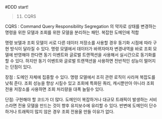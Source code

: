 #DDD start!

>11. CQRS

CQRS : Command Query Responsibility Segregation 의 약자로 상태를 변경하는 명령을 위한 모델과 조회를 위한 모델을 분리하는 패턴. 복잡한 도메인에 적합

명령 보델과 조회 모델이 서로 다른 데이터 저장소를 사용할 경우 동기화 시점에 따라 구현 방식이 달라질 수 있다. 
명령 모델에서 데이터가 바뀌자마자 변경내역을 바로 조회 모델에 반영해야 한다면 동기 이벤트와 글로벌 트랜잭션을 사용해서 실시간으로 동기화를 할 수 있다.
하지만 동기 이벤트와 글로벌 트랜잭션을 사용하면 전반적인 성능이 떨어지는 단점이 있다.

장점 : 도메인 자체에 집중할 수 있다. 명령 모델에서 조히 관련 로직이 사라져 복잡도를 낮춰 준다. 
조회 성능을 향상 시킬수 있고 조회에 특화된 쿼리, 캐시뿐만아 아니라 조회 전용 저장소를 사용하면 조회 처리량을 대폭 늘릴수 있다.

단점: 구현해야 할 코드가 더 많다. 
도메인이 복잡하거나 대규모 트래픽이 발생하는 서비스라면 전용 모델을 만드는 것이 향후 유지보수에 유리할 수 있다. 
반변에 도메인이 단수하거나 트래픽이 많지 않은 경우 조회 전용울 만들 이유가 없다.
